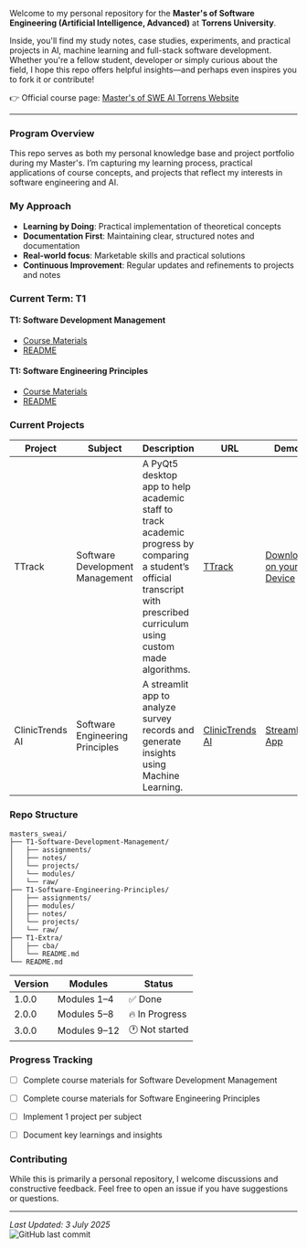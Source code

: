 Welcome to my personal repository for the **Master's of Software Engineering (Artificial Intelligence, Advanced)** at **Torrens University**.

Inside, you'll find my study notes, case studies, experiments, and practical projects in AI, machine learning and full-stack software development.  
Whether you're a fellow student, developer or simply curious about the field, I hope this repo offers helpful insights—and perhaps even inspires you to fork it or contribute!

👉 Official course page: [Master's of SWE AI Torrens Website](https://www.torrens.edu.au/courses/technology/master-of-software-engineering-artificial-intelligence-advanced)

---

### Program Overview
This repo serves as both my personal knowledge base and project portfolio during my Master's. I’m capturing my learning process, practical applications of course concepts, and projects that reflect my interests in software engineering and AI.

### My Approach
- **Learning by Doing**: Practical implementation of theoretical concepts
- **Documentation First**: Maintaining clear, structured notes and documentation
- **Real-world focus**: Marketable skills and practical solutions
- **Continuous Improvement**: Regular updates and refinements to projects and notes

### Current Term: T1
#### T1: Software Development Management
- [Course Materials](./T1-Software-Development-Management/)
- [README](./T1-Software-Development-Management/README.md)

#### T1: Software Engineering Principles
- [Course Materials](./T1-Software-Engineering-Principles/)
- [README](./T1-Software-Engineering-Principles/README.md)

### Current Projects
| Project | Subject | Description | URL | Demo |
|---------|---------------------|----------------|----------------|----------------|
| TTrack   | Software Development Management | A PyQt5 desktop app to help academic staff to track academic progress by comparing a student’s official transcript with prescribed curriculum using custom made algorithms.         | [TTrack](./T1-Software-Development-Management/projects/TTrack_v1/README.md) | [Download on your Device](./T1-Software-Development-Management/projects/TTrack_v1/dist/TTrack.app) |
| ClinicTrends AI   | Software Engineering Principles | A streamlit app to analyze survey records and generate insights using Machine Learning. | [ClinicTrends AI](./T1-Software-Engineering-Principles/projects/clinictrends_ai/README.md) | [Streamlit App](https://sep-torrens-dr-ranju-group-1.streamlit.app/) |

### Repo Structure

```
masters_sweai/
├── T1-Software-Development-Management/
│   ├── assignments/
│   ├── notes/
│   └── projects/
│   └── modules/
│   └── raw/
├── T1-Software-Engineering-Principles/
│   ├── assignments/
│   ├── modules/
│   ├── notes/
│   └── projects/
│   └── raw/
├── T1-Extra/
│   ├── cba/
│   └── README.md
└── README.md
```

| Version | Modules            | Status         |
|---------|---------------------|----------------|
| 1.0.0   | Modules 1–4         | ✅ Done        |
| 2.0.0   | Modules 5–8         | 🔥 In Progress |
| 3.0.0   | Modules 9–12        | 🕐 Not started |

### Progress Tracking

- [ ] Complete course materials for Software Development Management
- [ ] Complete course materials for Software Engineering Principles
- [ ] Implement 1 project per subject
- [ ] Document key learnings and insights


### Contributing
While this is primarily a personal repository, I welcome discussions and constructive feedback. Feel free to open an issue if you have suggestions or questions.

---

*Last Updated: 3 July 2025*  
![GitHub last commit](https://img.shields.io/github/last-commit/lfariabr/masters-swe-ai?style=flat-square)